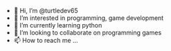 - 👋 Hi, I’m @turtledev65
- 👀 I’m interested in programming, game development
- 🌱 I’m currently learning python
- 💞️ I’m looking to collaborate on programming games
- 📫 How to reach me ...

<!---
turtledev65/turtledev65 is a ✨ special ✨ repository because its `README.md` (this file) appears on your GitHub profile.
You can click the Preview link to take a look at your changes.
--->
